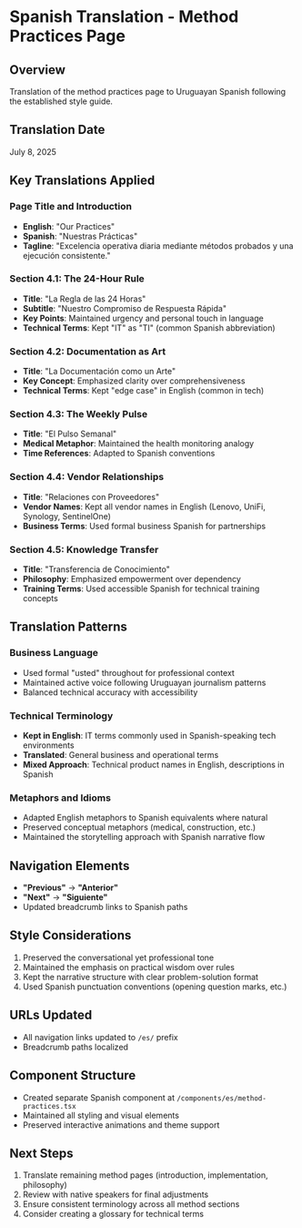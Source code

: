 # Spanish Translation - Method Practices Page

## Overview
Translation of the method practices page to Uruguayan Spanish following the established style guide.

## Translation Date
July 8, 2025

## Key Translations Applied

### Page Title and Introduction
- **English**: "Our Practices"
- **Spanish**: "Nuestras Prácticas"
- **Tagline**: "Excelencia operativa diaria mediante métodos probados y una ejecución consistente."

### Section 4.1: The 24-Hour Rule
- **Title**: "La Regla de las 24 Horas"
- **Subtitle**: "Nuestro Compromiso de Respuesta Rápida"
- **Key Points**: Maintained urgency and personal touch in language
- **Technical Terms**: Kept "IT" as "TI" (common Spanish abbreviation)

### Section 4.2: Documentation as Art
- **Title**: "La Documentación como un Arte"
- **Key Concept**: Emphasized clarity over comprehensiveness
- **Technical Terms**: Kept "edge case" in English (common in tech)

### Section 4.3: The Weekly Pulse
- **Title**: "El Pulso Semanal"
- **Medical Metaphor**: Maintained the health monitoring analogy
- **Time References**: Adapted to Spanish conventions

### Section 4.4: Vendor Relationships
- **Title**: "Relaciones con Proveedores"
- **Vendor Names**: Kept all vendor names in English (Lenovo, UniFi, Synology, SentinelOne)
- **Business Terms**: Used formal business Spanish for partnerships

### Section 4.5: Knowledge Transfer
- **Title**: "Transferencia de Conocimiento"
- **Philosophy**: Emphasized empowerment over dependency
- **Training Terms**: Used accessible Spanish for technical training concepts

## Translation Patterns

### Business Language
- Used formal "usted" throughout for professional context
- Maintained active voice following Uruguayan journalism patterns
- Balanced technical accuracy with accessibility

### Technical Terminology
- **Kept in English**: IT terms commonly used in Spanish-speaking tech environments
- **Translated**: General business and operational terms
- **Mixed Approach**: Technical product names in English, descriptions in Spanish

### Metaphors and Idioms
- Adapted English metaphors to Spanish equivalents where natural
- Preserved conceptual metaphors (medical, construction, etc.)
- Maintained the storytelling approach with Spanish narrative flow

## Navigation Elements
- **"Previous"** → **"Anterior"**
- **"Next"** → **"Siguiente"**
- Updated breadcrumb links to Spanish paths

## Style Considerations
1. Preserved the conversational yet professional tone
2. Maintained the emphasis on practical wisdom over rules
3. Kept the narrative structure with clear problem-solution format
4. Used Spanish punctuation conventions (opening question marks, etc.)

## URLs Updated
- All navigation links updated to `/es/` prefix
- Breadcrumb paths localized

## Component Structure
- Created separate Spanish component at `/components/es/method-practices.tsx`
- Maintained all styling and visual elements
- Preserved interactive animations and theme support

## Next Steps
1. Translate remaining method pages (introduction, implementation, philosophy)
2. Review with native speakers for final adjustments
3. Ensure consistent terminology across all method sections
4. Consider creating a glossary for technical terms